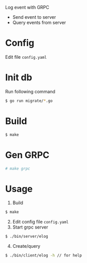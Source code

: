 Log event with GRPC
- Send event to server
- Query events from server

# Config
Edit file `config.yaml`
# Init db
Run following command
```sh
$ go run migrate/*.go
```
# Build
```sh
$ make
```

# Gen GRPC
```sh
# make grpc
```
# Usage
1. Build
```sh
$ make
```
2. Edit config file `config.yaml`
3. Start grpc server
```sh
$ ./bin/server/elog
```
4. Create/query
```sh
$ ./bin/client/elog -h // for help
```